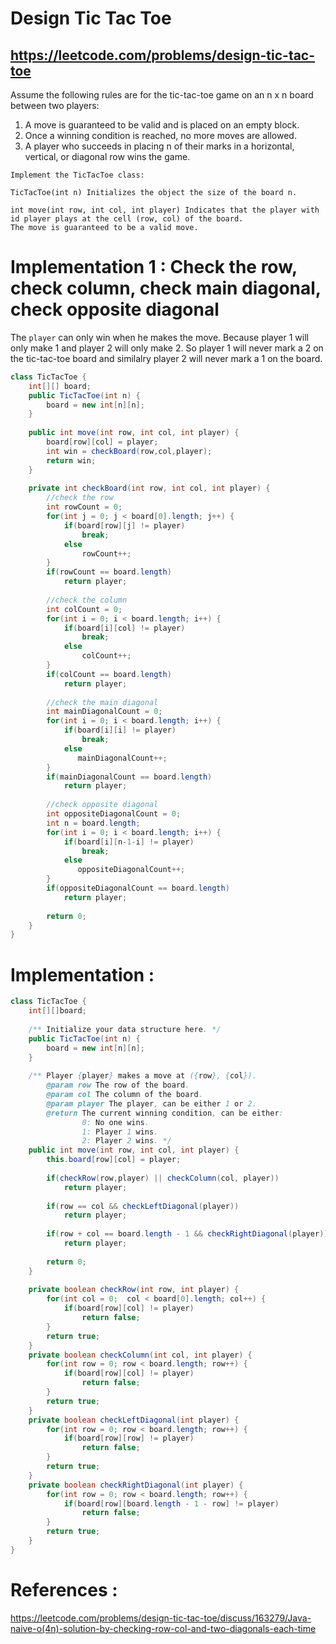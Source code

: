 # Design Tic Tac Toe
## https://leetcode.com/problems/design-tic-tac-toe

Assume the following rules are for the tic-tac-toe game on an n x n board between two players:

1. A move is guaranteed to be valid and is placed on an empty block.
2. Once a winning condition is reached, no more moves are allowed.
3. A player who succeeds in placing n of their marks in a horizontal, vertical, or diagonal row wins the game.

```
Implement the TicTacToe class:

TicTacToe(int n) Initializes the object the size of the board n.

int move(int row, int col, int player) Indicates that the player with id player plays at the cell (row, col) of the board.
The move is guaranteed to be a valid move.
```
# Implementation 1 : Check the row, check column, check main diagonal, check opposite diagonal
The `player` can only win when he makes the move. Because player 1 will only make 1 and player 2 will only make 2. 
So player 1 will never mark a 2 on the tic-tac-toe board and similalry player 2 will never mark a 1 on the board.

```java
class TicTacToe {
    int[][] board;
    public TicTacToe(int n) {
        board = new int[n][n];
    }
    
    public int move(int row, int col, int player) {
        board[row][col] = player;
        int win = checkBoard(row,col,player);
        return win;
    }
    
    private int checkBoard(int row, int col, int player) {
        //check the row
        int rowCount = 0;
        for(int j = 0; j < board[0].length; j++) {
            if(board[row][j] != player)
                break;
            else
                rowCount++;
        }
        if(rowCount == board.length)
            return player;
        
        //check the column
        int colCount = 0;
        for(int i = 0; i < board.length; i++) {
            if(board[i][col] != player)
                break;
            else
                colCount++;
        }
        if(colCount == board.length)
            return player;
        
        //check the main diagonal
        int mainDiagonalCount = 0;
        for(int i = 0; i < board.length; i++) {
            if(board[i][i] != player)
                break;
            else
               mainDiagonalCount++; 
        }
        if(mainDiagonalCount == board.length)
            return player;
        
        //check opposite diagonal
        int oppositeDiagonalCount = 0;
        int n = board.length;
        for(int i = 0; i < board.length; i++) {
            if(board[i][n-1-i] != player)
                break;
            else
               oppositeDiagonalCount++; 
        }
        if(oppositeDiagonalCount == board.length)
            return player;
        
        return 0;
    }
}
```

# Implementation :
```java
class TicTacToe {
    int[][]board;
    
    /** Initialize your data structure here. */
    public TicTacToe(int n) {
        board = new int[n][n];
    }
    
    /** Player {player} makes a move at ({row}, {col}).
        @param row The row of the board.
        @param col The column of the board.
        @param player The player, can be either 1 or 2.
        @return The current winning condition, can be either:
                0: No one wins.
                1: Player 1 wins.
                2: Player 2 wins. */
    public int move(int row, int col, int player) {
        this.board[row][col] = player;
        
        if(checkRow(row,player) || checkColumn(col, player))
            return player;
        
        if(row == col && checkLeftDiagonal(player))
            return player;
        
        if(row + col == board.length - 1 && checkRightDiagonal(player))
            return player;
        
        return 0;
    }
    
    private boolean checkRow(int row, int player) {
        for(int col = 0;  col < board[0].length; col++) {
            if(board[row][col] != player)
                return false;
        }
        return true;
    }
    private boolean checkColumn(int col, int player) {
        for(int row = 0; row < board.length; row++) {
            if(board[row][col] != player)
                return false;
        }
        return true;
    }
    private boolean checkLeftDiagonal(int player) {
        for(int row = 0; row < board.length; row++) {
            if(board[row][row] != player)
                return false;
        }
        return true;
    }
    private boolean checkRightDiagonal(int player) {
        for(int row = 0; row < board.length; row++) {
            if(board[row][board.length - 1 - row] != player)
                return false;
        }
        return true;
    }
}
```

# References :
https://leetcode.com/problems/design-tic-tac-toe/discuss/163279/Java-naive-o(4n)-solution-by-checking-row-col-and-two-diagonals-each-time
